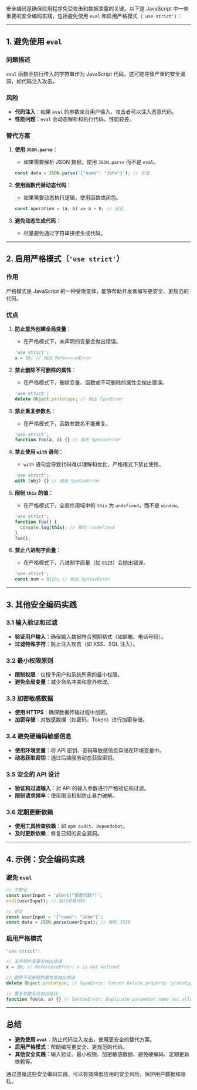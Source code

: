 安全编码是确保应用程序免受攻击和数据泄露的关键。以下是 JavaScript 中一些重要的安全编码实践，包括避免使用 `eval` 和启用严格模式（`'use strict'`）：

---

## **1. 避免使用 `eval`**
### **问题描述**
`eval` 函数会执行传入的字符串作为 JavaScript 代码，这可能导致严重的安全漏洞，如代码注入攻击。

### **风险**
- **代码注入**：如果 `eval` 的参数来自用户输入，攻击者可以注入恶意代码。
- **性能问题**：`eval` 会动态解析和执行代码，性能较差。

### **替代方案**
1. **使用 `JSON.parse`**：
   - 如果需要解析 JSON 数据，使用 `JSON.parse` 而不是 `eval`。
   ```javascript
   const data = JSON.parse('{"name": "John"}'); // 安全
   ```

2. **使用函数代替动态代码**：
   - 如果需要动态执行逻辑，使用函数或闭包。
   ```javascript
   const operation = (a, b) => a + b; // 安全
   ```

3. **避免动态生成代码**：
   - 尽量避免通过字符串拼接生成代码。

---

## **2. 启用严格模式（`'use strict'`）**
### **作用**
严格模式是 JavaScript 的一种受限变体，能够帮助开发者编写更安全、更规范的代码。

### **优点**
1. **防止意外创建全局变量**：
   - 在严格模式下，未声明的变量会抛出错误。
   ```javascript
   'use strict';
   x = 10; // 抛出 ReferenceError
   ```

2. **禁止删除不可删除的属性**：
   - 在严格模式下，删除变量、函数或不可删除的属性会抛出错误。
   ```javascript
   'use strict';
   delete Object.prototype; // 抛出 TypeError
   ```

3. **禁止重复参数名**：
   - 在严格模式下，函数参数名不能重复。
   ```javascript
   'use strict';
   function foo(a, a) {} // 抛出 SyntaxError
   ```

4. **禁止使用 `with` 语句**：
   - `with` 语句会导致代码难以理解和优化，严格模式下禁止使用。
   ```javascript
   'use strict';
   with (obj) {} // 抛出 SyntaxError
   ```

5. **限制 `this` 的值**：
   - 在严格模式下，全局作用域中的 `this` 为 `undefined`，而不是 `window`。
   ```javascript
   'use strict';
   function foo() {
     console.log(this); // 输出：undefined
   }
   foo();
   ```

6. **禁止八进制字面量**：
   - 在严格模式下，八进制字面量（如 `0123`）会抛出错误。
   ```javascript
   'use strict';
   const num = 0123; // 抛出 SyntaxError
   ```

---

## **3. 其他安全编码实践**
### **3.1 输入验证和过滤**
- **验证用户输入**：确保输入数据符合预期格式（如邮箱、电话号码）。
- **过滤特殊字符**：防止注入攻击（如 XSS、SQL 注入）。

### **3.2 最小权限原则**
- **限制权限**：仅授予用户和系统所需的最小权限。
- **避免全局变量**：减少命名冲突和意外修改。

### **3.3 加密敏感数据**
- **使用 HTTPS**：确保数据传输过程中加密。
- **加密存储**：对敏感数据（如密码、Token）进行加密存储。

### **3.4 避免硬编码敏感信息**
- **使用环境变量**：将 API 密钥、密码等敏感信息存储在环境变量中。
- **动态获取密钥**：通过后端服务动态获取密钥。

### **3.5 安全的 API 设计**
- **验证和过滤输入**：对 API 的输入参数进行严格验证和过滤。
- **限制请求频率**：使用限流机制防止暴力破解。

### **3.6 定期更新依赖**
- **使用工具检查依赖**：如 `npm audit`、`Dependabot`。
- **及时更新依赖**：修复已知的安全漏洞。

---

## **4. 示例：安全编码实践**
### **避免 `eval`**
```javascript
// 不安全
const userInput = 'alert("恶意代码")';
eval(userInput); // 执行恶意代码

// 安全
const userInput = '{"name": "John"}';
const data = JSON.parse(userInput); // 解析 JSON
```

### **启用严格模式**
```javascript
'use strict';

// 未声明的变量会抛出错误
x = 10; // ReferenceError: x is not defined

// 删除不可删除的属性会抛出错误
delete Object.prototype; // TypeError: Cannot delete property 'prototype' of object

// 重复参数名会抛出错误
function foo(a, a) {} // SyntaxError: Duplicate parameter name not allowed in this context
```

---

## **总结**
- **避免使用 `eval`**：防止代码注入攻击，使用更安全的替代方案。
- **启用严格模式**：帮助编写更安全、更规范的代码。
- **其他安全实践**：输入验证、最小权限、加密敏感数据、避免硬编码、定期更新依赖等。

通过遵循这些安全编码实践，可以有效降低应用的安全风险，保护用户数据和隐私。